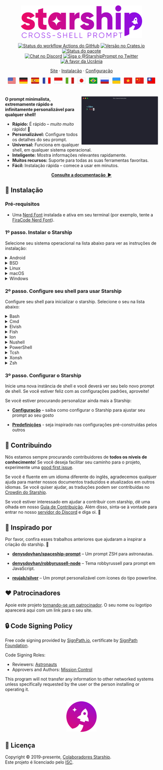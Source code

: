 <p align="center">
  <img
    width="400"
    src="https://raw.githubusercontent.com/starship/starship/master/media/logo.png"
    alt="Starship – Cross-shell prompt"
 />
</p>

<p align="center">
  <a href="https://github.com/starship/starship/actions"
    ><img
      src="https://img.shields.io/github/actions/workflow/status/starship/starship/workflow.yml?branch=master&label=workflow&style=flat-square"
      alt="Status do workflow Actions do GitHub"
 /></a>
  <a href="https://crates.io/crates/starship"
    ><img
      src="https://img.shields.io/crates/v/starship?style=flat-square"
      alt="Versão no Crates.io"
 /></a>
  <a href="https://repology.org/project/starship/versions"
    ><img
      src="https://img.shields.io/repology/repositories/starship?label=in%20repositories&style=flat-square"
      alt="Status do pacote" /></a
><br />
  <a href="https://discord.gg/starship"
    ><img
      src="https://img.shields.io/discord/567163873606500352?label=discord&logoColor=white&style=flat-square"
      alt="Chat no Discord"
 /></a>
  <a href="https://twitter.com/StarshipPrompt"
    ><img
      src="https://img.shields.io/badge/twitter-@StarshipPrompt-1DA1F3?style=flat-square"
      alt="Siga o @StarshipPrompt no Twitter"
 /></a>
  <a href="https://stand-with-ukraine.pp.ua"
    ><img
      src="https://raw.githubusercontent.com/vshymanskyy/StandWithUkraine/main/badges/StandWithUkraineFlat.svg"
      alt="A favor da Ucrânia"
 /></a>
</p>

<p align="center">
  <a href="https://starship.rs">Site</a>
  ·
  <a href="#🚀-installation">Instalação</a>
  ·
  <a href="https://starship.rs/config/">Configuração</a>
</p>

<p align="center">
  <a href="https://github.com/starship/starship/blob/master/README.md"
    ><img
      height="20"
      src="https://raw.githubusercontent.com/starship/starship/master/media/flag-us.png"
      alt="English"
 /></a>
  &nbsp;
  <a
    href="https://github.com/starship/starship/blob/master/docs/de-DE/guide/README.md"
    ><img
      height="20"
      src="https://raw.githubusercontent.com/starship/starship/master/media/flag-de.png"
      alt="Deutsch"
 /></a>
  &nbsp;
  <a
    href="https://github.com/starship/starship/blob/master/docs/es-ES/guide/README.md"
    ><img
      height="20"
      src="https://raw.githubusercontent.com/starship/starship/master/media/flag-es.png"
      alt="Español"
 /></a>
  &nbsp;
  <a
    href="https://github.com/starship/starship/blob/master/docs/fr-FR/guide/README.md"
    ><img
      height="20"
      src="https://raw.githubusercontent.com/starship/starship/master/media/flag-fr.png"
      alt="Français"
 /></a>
  &nbsp;
  <a
    href="https://github.com/starship/starship/blob/master/docs/id-ID/guide/README.md"
    ><img
      height="20"
      src="https://raw.githubusercontent.com/starship/starship/master/media/flag-id.png"
      alt="Bahasa Indonesia"
 /></a>
  &nbsp;
  <a
    href="https://github.com/starship/starship/blob/master/docs/it-IT/guide/README.md"
    ><img
      height="20"
      src="https://raw.githubusercontent.com/starship/starship/master/media/flag-it.png"
      alt="Italiano"
 /></a>
  &nbsp;
  <a
    href="https://github.com/starship/starship/blob/master/docs/ja-JP/guide/README.md"
    ><img
      height="20"
      src="https://raw.githubusercontent.com/starship/starship/master/media/flag-jp.png"
      alt="日本語"
 /></a>
  &nbsp;
  <a
    href="https://github.com/starship/starship/blob/master/docs/pt-BR/guide/README.md"
    ><img
      height="20"
      src="https://raw.githubusercontent.com/starship/starship/master/media/flag-br.png"
      alt="Português do Brasil"
 /></a>
  &nbsp;
  <a
    href="https://github.com/starship/starship/blob/master/docs/ru-RU/guide/README.md"
    ><img
      height="20"
      src="https://raw.githubusercontent.com/starship/starship/master/media/flag-ru.png"
      alt="Русский"
 /></a>
  &nbsp;
  <a
    href="https://github.com/starship/starship/blob/master/docs/uk-UA/guide/README.md"
    ><img
      height="20"
      src="https://raw.githubusercontent.com/starship/starship/master/media/flag-ua.png"
      alt="Українська"
 /></a>
  &nbsp;
  <a
    href="https://github.com/starship/starship/blob/master/docs/vi-VN/guide/README.md"
    ><img
      height="20"
      src="https://raw.githubusercontent.com/starship/starship/master/media/flag-vn.png"
      alt="Tiếng Việt"
 /></a>
  &nbsp;
  <a
    href="https://github.com/starship/starship/blob/master/docs/zh-CN/guide/README.md"
    ><img
      height="20"
      src="https://raw.githubusercontent.com/starship/starship/master/media/flag-cn.png"
      alt="简体中文"
 /></a>
  &nbsp;
  <a
    href="https://github.com/starship/starship/blob/master/docs/zh-TW/guide/README.md"
    ><img
      height="20"
      src="https://raw.githubusercontent.com/starship/starship/master/media/flag-tw.png"
      alt="繁體中文"
 /></a>
</p>

<h1></h1>

<img
  src="https://raw.githubusercontent.com/starship/starship/master/media/demo.gif"
  alt="Starship com iTerm2 e o tema Snazzy"
  width="50%"
  align="right"
 />

**O prompt minimalista, extremamente rápido e infinitamente personalizável para qualquer shell!**

- **Rápido:** É rápido – _muito muito_ rápido! 🚀
- **Personalizável:** Configure todos os detalhes do seu prompt.
- **Universal:** Funciona em qualquer shell, em qualquer sistema operacional.
- **Inteligente:** Mostra informações relevantes rapidamente.
- **Muitos recursos:** Suporte para todas as suas ferramentas favoritas.
- **Fácil:** Instalação rápida – comece a usar em minutos.

<p align="center">
<a href="https://starship.rs/config/"><strong>Consulte a documentação&nbsp;&nbsp;▶</strong></a>
</p>

<a name="🚀-installation"></a>

## 🚀 Instalação

### Pré-requisitos

- Uma [Nerd Font](https://www.nerdfonts.com/) instalada e ativa em seu terminal (por exemplo, tente a [ FiraCode Nerd Font](https://www.nerdfonts.com/font-downloads)).

### 1º passo. Instalar o Starship

Selecione seu sistema operacional na lista abaixo para ver as instruções de instalação:

<details>
<summary>Android</summary>

Instale o Starship usando qualquer um dos seguintes gerenciadores de pacotes:

| Repositório                                                                       | Instruções             |
| --------------------------------------------------------------------------------- | ---------------------- |
| [Termux](https://github.com/termux/termux-packages/tree/master/packages/starship) | `pkg install starship` |

</details>

<details>
<summary>BSD</summary>

Instale o Starship usando qualquer um dos seguintes gerenciadores de pacotes:

| Distribuição   | Repositório                                              | Instruções                        |
| -------------- | -------------------------------------------------------- | --------------------------------- |
| **_Qualquer_** | **[crates.io](https://crates.io/crates/starship)**       | `cargo install starship --locked` |
| FreeBSD        | [FreshPorts](https://www.freshports.org/shells/starship) | `pkg install starship`            |
| NetBSD         | [pkgsrc](https://pkgsrc.se/shells/starship)              | `pkgin install starship`          |

</details>

<details>
<summary>Linux</summary>

Instale a versão mais recente no seu sistema:

```sh
curl -sS https://starship.rs/install.sh | sh
```

Ou instale o Starship usando qualquer um dos seguintes gerenciadores de pacotes:

| Distribuição       | Repositório                                                                                     | Instruções                                                                     |
| ------------------ | ----------------------------------------------------------------------------------------------- | ------------------------------------------------------------------------------ |
| **_Qualquer_**     | **[crates.io](https://crates.io/crates/starship)**                                              | `cargo install starship --locked`                                              |
| _Qualquer_         | [conda-forge](https://anaconda.org/conda-forge/starship)                                        | `conda install -c conda-forge starship`                                        |
| _Qualquer_         | [Linuxbrew](https://formulae.brew.sh/formula/starship)                                          | `brew install starship`                                                        |
| Alpine Linux 3.13+ | [Alpine Linux Packages](https://pkgs.alpinelinux.org/packages?name=starship)                    | `apk add starship`                                                             |
| Arch Linux         | [Arch Linux Extra](https://archlinux.org/packages/extra/x86_64/starship)                        | `pacman -S starship`                                                           |
| CentOS 7+          | [Copr](https://copr.fedorainfracloud.org/coprs/atim/starship)                                   | `dnf copr enable atim/starship` <br /> `dnf install starship` |
| Debian 13+         | [Debian Main](https://sources.debian.org/src/starship/1.22.1-1/)                                | `apt install starship`                                                         |
| Gentoo             | [Gentoo Packages](https://packages.gentoo.org/packages/app-shells/starship)                     | `emerge app-shells/starship`                                                   |
| Manjaro            |                                                                                                 | `pacman -S starship`                                                           |
| NixOS              | [nixpkgs](https://github.com/NixOS/nixpkgs/blob/master/pkgs/tools/misc/starship/default.nix)    | `nix-env -iA nixpkgs.starship`                                                 |
| openSUSE           | [OSS](https://software.opensuse.org/package/starship)                                           | `zypper in starship`                                                           |
| Ubuntu 25.04+      | [Ubuntu Universe](https://packages.ubuntu.com/source/plucky/starship)                           | `apt install starship`                                                         |
| Void Linux         | [Void Linux Packages](https://github.com/void-linux/void-packages/tree/master/srcpkgs/starship) | `xbps-install -S starship`                                                     |

</details>

<details>
<summary>macOS</summary>

Instale a versão mais recente no seu sistema:

```sh
curl -sS https://starship.rs/install.sh | sh
```

Ou instale o Starship usando qualquer um dos seguintes gerenciadores de pacotes:

| Repositório                                              | Instruções                              |
| -------------------------------------------------------- | --------------------------------------- |
| **[crates.io](https://crates.io/crates/starship)**       | `cargo install starship --locked`       |
| [conda-forge](https://anaconda.org/conda-forge/starship) | `conda install -c conda-forge starship` |
| [Homebrew](https://formulae.brew.sh/formula/starship)    | `brew install starship`                 |
| [MacPorts](https://ports.macports.org/port/starship)     | `port install starship`                 |

</details>

<details>
<summary>Windows</summary>

Instale a ultima versão para o seu sistema usando MSI-installer a partir da [seção de lançamentos](https://github.com/starship/starship/releases/latest).

Instale o Starship usando qualquer um dos seguintes gerenciadores de pacotes:

| Repositório                                                                                  | Instruções                              |
| -------------------------------------------------------------------------------------------- | --------------------------------------- |
| **[crates.io](https://crates.io/crates/starship)**                                           | `cargo install starship --locked`       |
| [Chocolatey](https://community.chocolatey.org/packages/starship)                             | `choco install starship`                |
| [conda-forge](https://anaconda.org/conda-forge/starship)                                     | `conda install -c conda-forge starship` |
| [Scoop](https://github.com/ScoopInstaller/Main/blob/master/bucket/starship.json)             | `scoop install starship`                |
| [winget](https://github.com/microsoft/winget-pkgs/tree/master/manifests/s/Starship/Starship) | `winget install --id Starship.Starship` |

</details>

### 2º passo. Configure seu shell para usar Starship

Configure seu shell para inicializar o starship. Selecione o seu na lista abaixo:

<details>
<summary>Bash</summary>

Adicione o seguinte comando no final do arquivo `~/.bashrc`:

```sh
eval "$(starship init bash)"
```

</details>

<details>
<summary>Cmd</summary>

Você precisa do [Clink](https://chrisant996.github.io/clink/clink.html) (v1.2.30+) com Cmd. Crie um arquivo neste caminho `%LocalAppData%\clink\starship.lua` com o seguinte conteúdo:

```lua
load(io.popen('starship init cmd'):read("*a"))()
```

</details>

<details>
<summary>Elvish</summary>

Adicione o comando a seguir ao final do arquivo `~/.elvish/rc.elv`:

```sh
eval (starship init elvish)
```

Nota: Somente Elvish v0.18+ é suportado

</details>

<details>
<summary>Fish</summary>

Adicione o seguinte comando no final do arquivo `~/.config/fish/config.fish`:

```fish
starship init fish | source
```

</details>

<details>
<summary>Ion</summary>

Adicione o seguinte comando no final do arquivo `~/.config/ion/initrc`:

```sh
eval $(starship init ion)
```

</details>

<details>
<summary>Nushell</summary>

Add the following to the end of your Nushell configuration (find it by running `$nu.config-path` in Nushell):

```sh
mkdir ($nu.data-dir | path join "vendor/autoload")
starship init nu | save -f ($nu.data-dir | path join "vendor/autoload/starship.nu")
```

Nota: Somente o Nushell v0.96+ é suportado

</details>

<details>
<summary>PowerShell</summary>

Adicione o seguinte no final da sua configuração PowerShell (encontre executando `$PROFILE`):

```powershell
Invoke-Expression (&starship init powershell)
```

</details>

<details>
<summary>Tcsh</summary>

Adicione ao final do arquivo `~/.tcshrc`:

```sh
eval `starship init tcsh`
```

</details>

<details>
<summary>Xonsh</summary>

Adicione o seguinte ao final do arquivo `~/.xonshrc`:

```python
execx($(starship init xonsh))
```

</details>

<details>
<summary>Zsh</summary>

Adicione o seguinte comando no final do arquivo `~/.zshrc`:

```sh
eval "$(starship init zsh)"
```

</details>

### 3º passo. Configurar o Starship

Inicie uma nova instância de shell e você deverá ver seu belo novo prompt de shell. Se você estiver feliz com as configurações padrões, aproveite!

Se você estiver procurando personalizar ainda mais a Starship:

- **[Configuração](https://starship.rs/config/)** – saiba como configurar o Starship para ajustar seu prompt ao seu gosto

- **[Predefinições](https://starship.rs/presets/)** - seja inspirado nas configurações pré-construídas pelos outros

## 🤝 Contribuindo

Nós estamos sempre procurando contribuidores de **todos os níveis de conhecimento**! Se você deseja facilitar seu caminho para o projeto, experimente uma [good first issue](https://github.com/starship/starship/labels/🌱%20good%20first%20issue).

Se você é fluente em um idioma diferente do inglês, agradecemos qualquer ajuda para manter nossos documentos traduzidos e atualizados em outros idiomas. Se você quiser ajudar, as traduções podem ser contribuídas no [Crowdin do Starship](https://translate.starship.rs/).

Se você estiver interessado em ajudar a contribuir com starship, dê uma olhada em nosso [Guia de Contribuição](https://github.com/starship/starship/blob/master/CONTRIBUTING.md). Além disso, sinta-se à vontade para entrar no nosso [servidor do Discord](https://discord.gg/8Jzqu3T) e diga oi. 👋

## 💭 Inspirado por

Por favor, confira esses trabalhos anteriores que ajudaram a inspirar a criação do starship. 🙏

- **[denysdovhan/spaceship-prompt](https://github.com/denysdovhan/spaceship-prompt)** – Um prompt ZSH para astronautas.

- **[denysdovhan/robbyrussell-node](https://github.com/denysdovhan/robbyrussell-node)** – Tema robbyrussell para prompt em JavaScript.

- **[reujab/silver](https://github.com/reujab/silver)** – Um prompt personalizável com ícones do tipo powerline.

## ❤️ Patrocinadores

Apoie este projeto [tornando-se um patrocinador](https://github.com/sponsors/starship). O seu nome ou logotipo aparecerá aqui com um link para o seu site.

## 🔒 Code Signing Policy

Free code signing provided by [SignPath.io](https://signpath.io), certificate by [SignPath Foundation](https://signpath.org).

Code Signing Roles:

- Reviewers: [Astronauts](https://github.com/orgs/starship/teams/astronauts)
- Approvers and Authors: [Mission Control](https://github.com/orgs/starship/teams/mission-control)

This program will not transfer any information to other networked systems unless specifically requested by the user or the person installing or operating it.

<p align="center">
    <br>
    <img width="100" src="https://raw.githubusercontent.com/starship/starship/master/media/icon.png" alt="Ícone de foguete do Starship">
</p>

## 📝 Licença

Copyright © 2019-presente, [Colaboradores Starship](https://github.com/starship/starship/graphs/contributors).<br /> Este projeto é licenciado pelo [ISC](https://github.com/starship/starship/blob/master/LICENSE).
